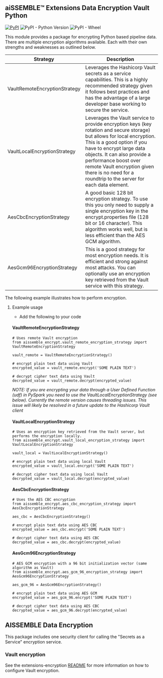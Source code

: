 ## aiSSEMBLE&trade; Extensions Data Encryption Vault Python

[![PyPI](https://img.shields.io/pypi/v/aissemble-extensions-encryption-vault-python?logo=python&logoColor=gold)](https://pypi.org/project/aissemble-extensions-encryption-vault-python/)
![PyPI - Python Version](https://img.shields.io/pypi/pyversions/aissemble-extensions-encryption-vault-python?logo=python&logoColor=gold)
![PyPI - Wheel](https://img.shields.io/pypi/wheel/aissemble-extensions-encryption-vault-python?logo=python&logoColor=gold)

This module provides a package for encrypting Python based pipeline data.  There are multiple encryption algorithms
available.  Each with their own strengths and weaknesses as outlined below.  

| Strategy                      | Description                                                                                                                                                                                                                                                                                                                                   |
|-------------------------------|-----------------------------------------------------------------------------------------------------------------------------------------------------------------------------------------------------------------------------------------------------------------------------------------------------------------------------------------------|
| VaultRemoteEncryptionStrategy | Leverages the Hashicorp Vault secrets as a service capabilities.  This is a highly recommended strategy given it follows best practices and has the advantage of a large developer base working to secure the service.                                                                                                                        |
| VaultLocalEncryptionStrategy  | Leverages the Vault service to provide encryption keys (key rotation and secure storage) but allows for local encryption.  This is a good option if you have to encrypt large data objects.  It can also provide a performance boost over remote Vault encryption given there is no need for a roundtrip to the server for each data element. |
| AesCbcEncryptionStrategy      | A good basic 128 bit encryption strategy.  To use this you only need to supply a single encryption key in the encrypt.properties file (128 bit or 16 character).  This algorithm works well, but is less efficient than the AES GCM algorithm.                                                                                                |
| AesGcm96EncryptionStrategy    | This is a good strategy for most encryption needs.  It is efficient and strong against most attacks.  You can optionally use an encryption key retrieved from the Vault service with this strategy.                                                                                                                                           |


The following example illustrates how to perform encryption.

1. Example usage
    - Add the following to your code
    #### VaultRemoteEncryptionStrategy
    ```         
    # Uses remote Vault encryption
    from aissemble_encrypt.vault_remote_encryption_strategy import VaultRemoteEncryptionStrategy

    vault_remote = VaultRemoteEncryptionStrategy()

    # encrypt plain text data using Vault
    encrypted_value = vault_remote.encrypt('SOME PLAIN TEXT')

    # decrypt cipher text data using Vault
    decrypted_value = vault_remote.decrypt(encrypted_value)
    ```         
 
    _NOTE: If you are encrypting your data through a User Defined Function (udf) in PySpark you need to use
           the VaultLocalEncryptionStrategy (see below).  Currently the remote version causes threading issues.  This issue will
           likely be resolved in a future update to the Hashicorp Vault client_
    #### VaultLocalEncryptionStrategy
    ```
    # Uses an encryption key retrieved from the Vault server, but performs the encryption locally.
    from aissemble_encrypt.vault_local_encryption_strategy import VaultLocalEncryptionStrategy
    
    vault_local = VaultLocalEncryptionStrategy()

    # encrypt plain text data using local Vault
    encrypted_value = vault_local.encrypt('SOME PLAIN TEXT')

    # decrypt cipher text data using local Vault
    decrypted_value = vault_local.decrypt(encrypted_value)
    ```

    #### AesCbcEncryptionStrategy
    ```         
    # Uses the AES CBC encryption
    from aissemble_encrypt.aes_cbc_encryption_strategy import AesCbcEncryptionStrategy

    aes_cbc = AesCbcEncryptionStrategy()

    # encrypt plain text data using AES CBC
    encrypted_value = aes_cbc.encrypt('SOME PLAIN TEXT')

    # decrypt cipher text data using AES CBC
    decrypted_value = aes_cbc.decrypt(encrypted_value)
    ```   

    #### AesGcm96EncryptionStrategy
    ```         
    # AES GCM encryption with a 96 bit initialization vector (same algorithm as Vault)
    from aissemble_encrypt.aes_gcm_96_encryption_strategy import AesGcm96EncryptionStrategy

    aes_gcm_96 = AesGcm96EncryptionStrategy()

    # encrypt plain text data using AES GCM
    encrypted_value = aes_gcm_96.encrypt('SOME PLAIN TEXT')

    # decrypt cipher text data using AES CBC
    decrypted_value = aes_gcm_96.decrypt(encrypted_value)
    ```
## AISSEMBLE Data Encryption

This package includes one security client for calling the "Secrets as a Service" encryption service.

### Vault encryption
See the extensions-encryption [README](../../extensions-encryption/README.md#vault-encryption) for more information on how to configure Vault encryption.

